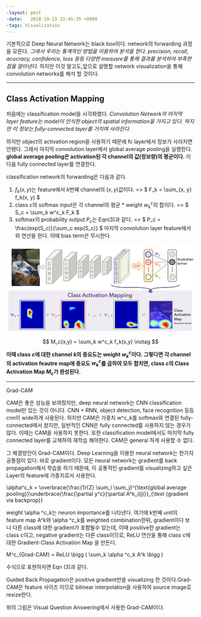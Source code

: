 ```yaml
---
-layout: post
-date:   2018-10-23 23:45:35 +0900
-tags: Visualization
---
```



기본적으로 Deep Neural Network는 black box이다. network의 forwarding 과정을 모른다. _그래서 우리는 통계적인 방법을 이용하여 분석을 한다. precision, recall, acucracy, confidence, loss 등등 다양한 meausre를 통해 결과를 분석하여 부족한 점을 알아낸다._ 하지만 이것 말고도,앞으로 설명할 network visualization을 통해 convolution networks를 해석 할 것이다.   

<!--more-->

---

## Class Activation Mapping 

 처음에는 classification model을 시각화했다. _Convolution Network의 마지막 layer feature는 model이 인식한 object의 spatial information을 가지고 있다. 하지만 이 정보는 fully-connected layer를 거치며 사라진다._

 하지만 object의 activation region을 사용하기 때문에 fc layer에서 정보가 사라지면 안됀다. 그래서 마지막 convolution layer에서 global average pooling을 실행한다. **global average pooling은 activation된 각 channel의 값(정보량)의 평균이다.** 이 다음 fully connected layer를 연결한다.
 
 classification network의 forwarding은 다음과 같다.
 1. $f_k(x, y)$는 feature에서 $k$번째 channel의 $(x, y)$값이다. => $
 F_k = \sum_{x, y} f_k(x, y) $
 2. class $c$의 softmax input은 각 channel의 평균 * weight $w^c_k$의 합이다. => $
 S_c = \sum_k w^c_k F_k $
 3. softmax의 probability output $P_c$는 Eqn(3)과 같다. => $
 P_c = \frac{exp(S_c)}{\sum_c exp(S_c)} $
 마지막 convolution layer feature에서 위 연산을 한다. 이때 bias term은 무시한다.

 ![Cam Fig. 1](/assets/images/Grad-CAM/CAM_Figure1.png)

 $$
 M_c(x,y) = \sum_k w^c_k f_k(x,y) \notag
 $$

 **이때 class $c$에 대한 channel $k$의 중요도는 weight $w^c_k$이다. 그렇다면 각 channel의 activation feautre map에 중요도 $w^c_k$를 곱하여 모두 합치면, class $c$의 Class Activation Map $M_c$가 완성된다.**

 

---

Grad-CAM 

CAM은 좋은 성능을 보여줬지만, deep neural network는 CNN classification model만 있는 것이 아니다. CNN + RNN, object detection, face recognition 등등 cnn이 wide하게 사용된다. 하지만 CAM은 가중치 w^c_k를 softmax와 연결된 fully-connected에서 왔지만, 일반적인 CNN은 fully connected를 사용하지 않는 경우가 많다. 이때는 CAM을 사용하지 못한다. 또한 classification model에서도 마지막 fully connected layer를 교체하여 재학습 해야한다. CAM은 general 하게 사용할 수 없다.  

그 해결방안이 Grad-CAM이다. Deep Learning을 이용한 neural network는 한가지 공통점이 있다. 바로 gradient이다. 모든 neural network는 gradient를 back propagation해서 학습을 하기 때문에, 이 공통적인 gradient를 visualizing하고 싶은 Layer의 feature에 가중치로서 사용한다. 

\alpha^c_k = \overbrace{\frac{1}{Z} \sum_i \sum_j}^{\text{global average pooling}}\underbrace{\frac{\partial y^c}{\partial A^k_{ij}}}_{\text {gradient via backprop}}

weight \alpha ^c_k는 neuron importance를 나타낸다. 여기에 k번째 unit의 feature map A^k와 \alpha ^c_k를 weighted combination한뒤, gradient이다 보니 다른 class에 대한 gradient가 포함될수 있는데, 이때 positive한 gradient는 class c이고, negative gradient는 다른 class이므로, ReLU 연산을 통해 class c에 대한 Gradient-Class Activation Map 을 만든다.  

M^c_{Grad-CAM} = ReLU \bigg ( \sum_k \alpha ^c_k A^k \bigg )

수식으로 표현하자면 Eqn (3)과 같다.



Guided Back Propagation은 positive gradient만을 visualizing 한 것이다.Grad-CAM은 feature 사이즈 이므로 bilinear interpolation을 사용하여 source image로 resize한다.



위의 그림은 Visual Question Answering에서 사용한 Grad-CAM이다. 
